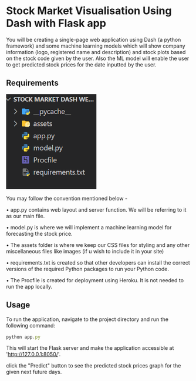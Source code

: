
# Stock Market Visualisation Using Dash with Flask app

You will be creating a single-page web application using Dash (a python framework) and
some machine learning models which will show company information (logo, registered
name and description) and stock plots based on the stock code given by the user. Also the
ML model will enable the user to get predicted stock prices for the date inputted by the
user.


## Requirements

![App Screenshot](https://raw.githubusercontent.com/Kalyanspunk/Stock-Market-Visualisation-Using-Dash-with-Flask-app/main/screenshots/requirements.png)

You may follow the convention mentioned below -

• app.py contains web layout and server function. We will be referring to it as our main file.

• model.py is where we will implement a machine learning model for forecasting
the stock price.

• The assets folder is where we keep our CSS files for styling and any other
miscellaneous files like images (if u wish to include it in your site)

• requirements.txt is created so that other developers can install the correct
versions of the required Python packages to run your Python code.

• The Procfile is created for deployment using Heroku. It is not needed to run
the app locally.


## Usage
To run the application, navigate to the project directory and run the following command:
```javascript
python app.py

```
This will start the Flask server and make the application accessible at 'http://127.0.0.1:8050/'.

click the "Predict" button to see the predicted stock prices graph  for the given next future days.
